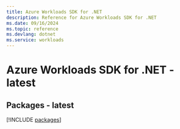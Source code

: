 ```yaml
---
title: Azure Workloads SDK for .NET
description: Reference for Azure Workloads SDK for .NET
ms.date: 09/16/2024
ms.topic: reference
ms.devlang: dotnet
ms.service: workloads
---
```

# Azure Workloads SDK for .NET - latest
## Packages - latest
[!INCLUDE [packages](workloads-index.md)]
